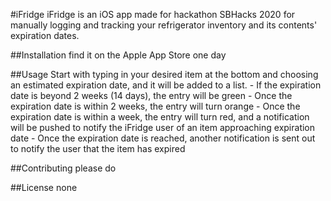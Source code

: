#iFridge
iFridge is an iOS app made for hackathon SBHacks 2020 for manually logging and tracking your refrigerator inventory and its contents' expiration dates.

##Installation
find it on the Apple App Store one day

##Usage
Start with typing in your desired item at the bottom and choosing an estimated expiration date, and it will be added to a list.
	- If the expiration date is beyond 2 weeks (14 days), the entry will be green
	- Once the expiration date is within 2 weeks, the entry will turn orange
	- Once the expiration date is within a week, the entry will turn red, and a notification will be pushed to notify the iFridge user of an item approaching expiration date
	- Once the expiration date is reached, another notification is sent out to notify the user that the item has expired

##Contributing
please do

##License
none
